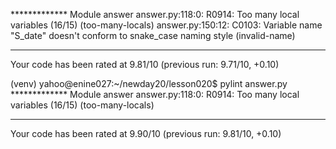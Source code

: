 ************* Module answer
answer.py:118:0: R0914: Too many local variables (16/15) (too-many-locals)
answer.py:150:12: C0103: Variable name "S_date" doesn't conform to snake_case naming style (invalid-name)

------------------------------------------------------------------
Your code has been rated at 9.81/10 (previous run: 9.71/10, +0.10)

(venv) yahoo@enine027:~/newday20/lesson020$ pylint answer.py
************* Module answer
answer.py:118:0: R0914: Too many local variables (16/15) (too-many-locals)

------------------------------------------------------------------
Your code has been rated at 9.90/10 (previous run: 9.81/10, +0.10)

